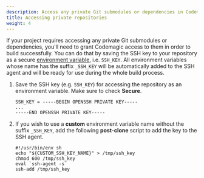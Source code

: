 ```yaml
---
description: Access any private Git submodules or dependencies in Codemagic
title: Accessing private repositories
weight: 4
---
```


If your project requires accessing any private Git submodules or dependencies, you'll need to grant Codemagic access to them in order to build successfully. 
You can do that by saving the SSH key to your repository as a secure [environment variable](https://docs.codemagic.io/building/environment-variables/), i.e. `SSH_KEY`. All environment variables whose name has the suffix `_SSH_KEY` will be automatically added to the SSH agent and will be ready for use during the whole build process.

1.  Save the SSH key (e.g. `SSH_KEY`) for accessing the repository as an environment variable. Make sure to check **Secure**.

        SSH_KEY = -----BEGIN OPENSSH PRIVATE KEY-----
        ...
        -----END OPENSSH PRIVATE KEY-----

1.  If you wish to use a **custom** environment variable name without the suffix `_SSH_KEY`, add the following **post-clone** script to add the key to the SSH agent.

        #!/usr/bin/env sh
        echo "${CUSTOM_SSH_KEY_NAME}" > /tmp/ssh_key
        chmod 600 /tmp/ssh_key
        eval `ssh-agent -s`
        ssh-add /tmp/ssh_key
